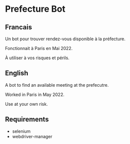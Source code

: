 # Prefecture Bot

## Francais

Un bot pour trouver rendez-vous disponible à la préfecture.

Fonctionnait à Paris en Mai 2022.

À utiliser à vos risques et périls.

## English

A bot to find an available meeting at the prefecutre.

Worked in Paris in May 2022.

Use at your own risk.

## Requirements
- selenium
- webdriver-manager
